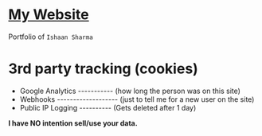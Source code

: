 # [My Website](https://jeherillajanwar.github.io/328069)


Portfolio of <code>Ishaan Sharma</code>


# 3rd party tracking (cookies)

- Google Analytics ----------- (how long the person was on this site)
- Webhooks ------------------- (just to tell me for a new user on the site)
- Public IP Logging ---------- (Gets deleted after 1 day)


<b>I have NO intention sell/use your data.</b>
